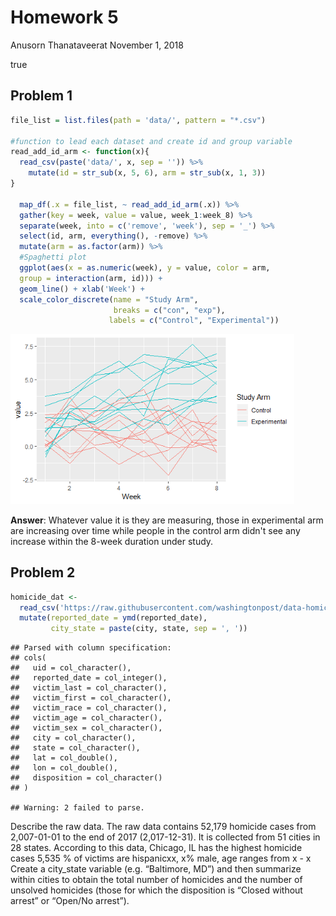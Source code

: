 Homework 5
================
Anusorn Thanataveerat
November 1, 2018

true

Problem 1
---------

``` r
file_list = list.files(path = 'data/', pattern = "*.csv")

#function to lead each dataset and create id and group variable
read_add_id_arm <- function(x){
  read_csv(paste('data/', x, sep = '')) %>% 
    mutate(id = str_sub(x, 5, 6), arm = str_sub(x, 1, 3))
}

  map_df(.x = file_list, ~ read_add_id_arm(.x)) %>% 
  gather(key = week, value = value, week_1:week_8) %>% 
  separate(week, into = c('remove', 'week'), sep = '_') %>% 
  select(id, arm, everything(), -remove) %>% 
  mutate(arm = as.factor(arm)) %>% 
  #Spaghetti plot
  ggplot(aes(x = as.numeric(week), y = value, color = arm,
  group = interaction(arm, id))) + 
  geom_line() + xlab('Week') +
  scale_color_discrete(name = "Study Arm",
                       breaks = c("con", "exp"),
                      labels = c("Control", "Experimental"))
```

<img src="p8105_hw5_at2710_files/figure-markdown_github/Problem_1-1.png" width="90%" />

**Answer**: Whatever value it is they are measuring, those in experimental arm are increasing over time while people in the control arm didn't see any increase within the 8-week duration under study.

Problem 2
---------

``` r
homicide_dat <-
  read_csv('https://raw.githubusercontent.com/washingtonpost/data-homicides/master/homicide-data.csv') %>% 
  mutate(reported_date = ymd(reported_date), 
         city_state = paste(city, state, sep = ', '))
```

    ## Parsed with column specification:
    ## cols(
    ##   uid = col_character(),
    ##   reported_date = col_integer(),
    ##   victim_last = col_character(),
    ##   victim_first = col_character(),
    ##   victim_race = col_character(),
    ##   victim_age = col_character(),
    ##   victim_sex = col_character(),
    ##   city = col_character(),
    ##   state = col_character(),
    ##   lat = col_double(),
    ##   lon = col_double(),
    ##   disposition = col_character()
    ## )

    ## Warning: 2 failed to parse.

Describe the raw data. The raw data contains 52,179 homicide cases from 2,007-01-01 to the end of 2017 (2,017-12-31). It is collected from 51 cities in 28 states. According to this data, Chicago, IL has the highest homicide cases 5,535 % of victims are hispanicxx, x% male, age ranges from x - x
Create a city\_state variable (e.g. “Baltimore, MD”) and then summarize within cities to obtain the total number of homicides and the number of unsolved homicides (those for which the disposition is “Closed without arrest” or “Open/No arrest”).
